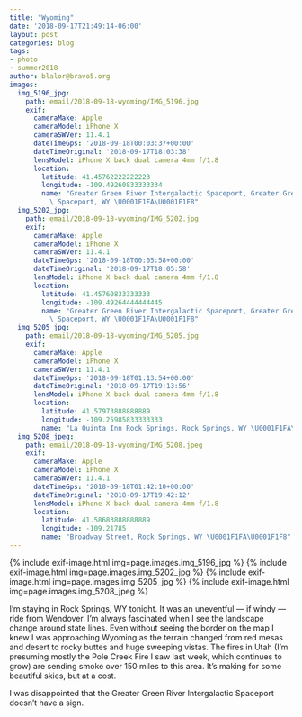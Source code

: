 ```yaml
---
title: "Wyoming"
date: '2018-09-17T21:49:14-06:00'
layout: post
categories: blog
tags:
- photo
- summer2018
author: blalor@bravo5.org
images:
  img_5196_jpg:
    path: email/2018-09-18-wyoming/IMG_5196.jpg
    exif:
      cameraMake: Apple
      cameraModel: iPhone X
      cameraSWVer: 11.4.1
      dateTimeGps: '2018-09-18T00:03:37+00:00'
      dateTimeOriginal: '2018-09-17T18:03:38'
      lensModel: iPhone X back dual camera 4mm f/1.8
      location:
        latitude: 41.45762222222223
        longitude: -109.49260833333334
        name: "Greater Green River Intergalactic Spaceport, Greater Green River Intergalactic\
          \ Spaceport, WY \U0001F1FA\U0001F1F8"
  img_5202_jpg:
    path: email/2018-09-18-wyoming/IMG_5202.jpg
    exif:
      cameraMake: Apple
      cameraModel: iPhone X
      cameraSWVer: 11.4.1
      dateTimeGps: '2018-09-18T00:05:58+00:00'
      dateTimeOriginal: '2018-09-17T18:05:58'
      lensModel: iPhone X back dual camera 4mm f/1.8
      location:
        latitude: 41.45760833333333
        longitude: -109.49264444444445
        name: "Greater Green River Intergalactic Spaceport, Greater Green River Intergalactic\
          \ Spaceport, WY \U0001F1FA\U0001F1F8"
  img_5205_jpg:
    path: email/2018-09-18-wyoming/IMG_5205.jpg
    exif:
      cameraMake: Apple
      cameraModel: iPhone X
      cameraSWVer: 11.4.1
      dateTimeGps: '2018-09-18T01:13:54+00:00'
      dateTimeOriginal: '2018-09-17T19:13:56'
      lensModel: iPhone X back dual camera 4mm f/1.8
      location:
        latitude: 41.57973888888889
        longitude: -109.25985833333333
        name: "La Quinta Inn Rock Springs, Rock Springs, WY \U0001F1FA\U0001F1F8"
  img_5208_jpeg:
    path: email/2018-09-18-wyoming/IMG_5208.jpeg
    exif:
      cameraMake: Apple
      cameraModel: iPhone X
      cameraSWVer: 11.4.1
      dateTimeGps: '2018-09-18T01:42:10+00:00'
      dateTimeOriginal: '2018-09-17T19:42:12'
      lensModel: iPhone X back dual camera 4mm f/1.8
      location:
        latitude: 41.58683888888889
        longitude: -109.21785
        name: "Broadway Street, Rock Springs, WY \U0001F1FA\U0001F1F8"
---
```


{% include exif-image.html img=page.images.img_5196_jpg %}
{% include exif-image.html img=page.images.img_5202_jpg %}
{% include exif-image.html img=page.images.img_5205_jpg %}
{% include exif-image.html img=page.images.img_5208_jpeg %}

I’m staying in Rock Springs, WY tonight. It was an uneventful — if windy — ride from Wendover. I’m always fascinated when I see the landscape change around state lines. Even without seeing the border on the map I knew I was approaching Wyoming as the terrain changed from red mesas and desert to rocky buttes and huge sweeping vistas. The fires in Utah (I’m presuming mostly the Pole Creek Fire I saw last week, which continues to grow) are sending smoke over 150 miles to this area. It’s making for some beautiful skies, but at a cost. 

I was disappointed that the Greater Green River Intergalactic Spaceport doesn’t have a sign. 











